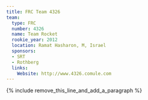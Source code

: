 ```yaml
---
title: FRC Team 4326
team:
  type: FRC
  number: 4326
  name: Team Rocket
  rookie_year: 2012
  location: Ramat Hasharon, M, Israel
  sponsors:
  - SRT
  - Rothberg
  links:
    Website: http://www.4326.comule.com
---
```


{% include remove_this_line_and_add_a_paragraph %}